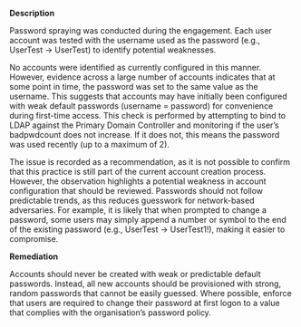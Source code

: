 **Description**

Password spraying was conducted during the engagement. Each user account was tested with the username used as the password (e.g., UserTest → UserTest) to identify potential weaknesses.

No accounts were identified as currently configured in this manner. However, evidence across a large number of accounts indicates that at some point in time, the password was set to the same value as the username. This suggests that accounts may have initially been configured with weak default passwords (username = password) for convenience during first-time access. This check is performed by attempting to bind to LDAP against the Primary Domain Controller and monitoring if the user’s badpwdcount does not increase. If it does not, this means the password was used recently (up to a maximum of 2).

The issue is recorded as a recommendation, as it is not possible to confirm that this practice is still part of the current account creation process. However, the observation highlights a potential weakness in account configuration that should be reviewed. Passwords should not follow predictable trends, as this reduces guesswork for network-based adversaries. For example, it is likely that when prompted to change a password, some users may simply append a number or symbol to the end of the existing password (e.g., UserTest → UserTest1!), making it easier to compromise.

**Remediation**

Accounts should never be created with weak or predictable default passwords. Instead, all new accounts should be provisioned with strong, random passwords that cannot be easily guessed. Where possible, enforce that users are required to change their password at first logon to a value that complies with the organisation’s password policy.